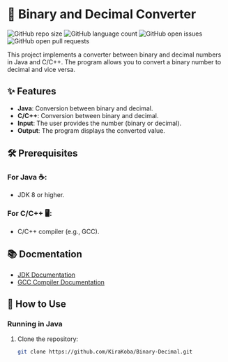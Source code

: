 # 🧮 Binary and Decimal Converter

![GitHub repo size](https://img.shields.io/github/repo-size/KiraKoba/Binary-Decimal?style=flat-square)
![GitHub language count](https://img.shields.io/github/languages/count/KiraKoba/Binary-Decimal?style=flat-square)
![GitHub open issues](https://img.shields.io/github/issues/KiraKoba/Binary-Decimal?style=flat-square)
![GitHub open pull requests](https://img.shields.io/github/issues-pr/KiraKoba/Binary-Decimal?style=flat-square)

This project implements a converter between binary and decimal numbers in Java and C/C++. The program allows you to convert a binary number to decimal and vice versa.

## ✨ Features

- **Java**: Conversion between binary and decimal.
- **C/C++**: Conversion between binary and decimal.
- **Input**: The user provides the number (binary or decimal).
- **Output**: The program displays the converted value.

## 🛠️ Prerequisites

### For Java ☕:
- JDK 8 or higher.

### For C/C++ 🖥️:
- C/C++ compiler (e.g., GCC).

## 📚 Docmentation
- [JDK Documentation](https://docs.oracle.com/en/java/javase/)
- [GCC Compiler Documentation](https://gcc.gnu.org/install/)

## 🚀 How to Use

### Running in Java

1. Clone the repository:
   ```bash
   git clone https://github.com/KiraKoba/Binary-Decimal.git
